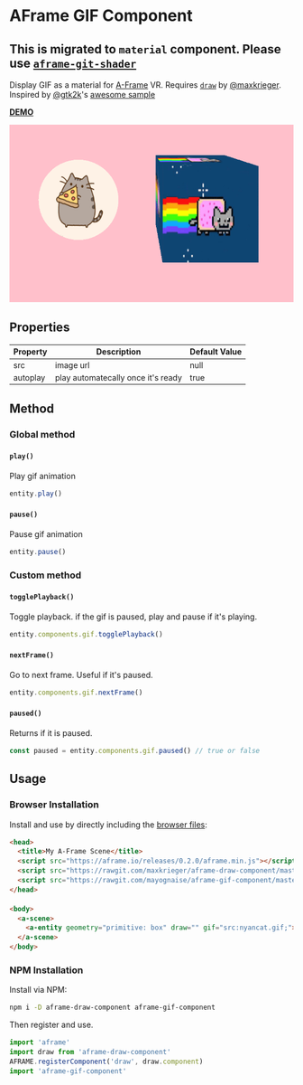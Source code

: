 # AFrame GIF Component

## This is migrated to `material` component. Please use [`aframe-git-shader`](https://github.com/mayognaise/aframe-gif-shader)

Display GIF as a material for [A-Frame](https://aframe.io) VR. Requires [`draw`](https://github.com/maxkrieger/aframe-draw-component) by [@maxkrieger](https://github.com/maxkrieger).
Inspired by [@gtk2k](https://github.com/gtk2k)'s [awesome sample](https://github.com/gtk2k/gtk2k.github.io/tree/master/animation_gif)

**[DEMO](https://mayognaise.github.io/aframe-gif-component/basic/index.html)**

![example](example.gif)

## Properties

| Property | Description | Default Value |
| -------- | ----------- | ------------- |
|src|image url|null|
|autoplay|play automatecally once it's ready|true|

## Method

### Global method

#### `play()`

Play gif animation

```js
entity.play()
```

#### `pause()`

Pause gif animation

```js
entity.pause()
```

### Custom method

#### `togglePlayback()`

Toggle playback. if the gif is paused, play and pause if it's playing.

```js
entity.components.gif.togglePlayback()
```

#### `nextFrame()`

Go to next frame. Useful if it's paused.

```js
entity.components.gif.nextFrame()
```


#### `paused()`

Returns if it is paused.

```js
const paused = entity.components.gif.paused() // true or false
```


## Usage

### Browser Installation

Install and use by directly including the [browser files](dist):

```html
<head>
  <title>My A-Frame Scene</title>
  <script src="https://aframe.io/releases/0.2.0/aframe.min.js"></script>
  <script src="https://rawgit.com/maxkrieger/aframe-draw-component/master/dist/aframe-draw-component.min.js"></script>
  <script src="https://rawgit.com/mayognaise/aframe-gif-component/master/dist/aframe-gif-component.min.js"></script>
</head>

<body>
  <a-scene>
    <a-entity geometry="primitive: box" draw="" gif="src:nyancat.gif;"></a-entity>
  </a-scene>
</body>
```

### NPM Installation

Install via NPM:

```bash
npm i -D aframe-draw-component aframe-gif-component
```

Then register and use.

```js
import 'aframe'
import draw from 'aframe-draw-component'
AFRAME.registerComponent('draw', draw.component)
import 'aframe-gif-component'
```



